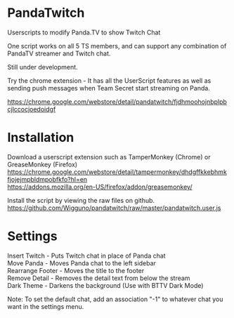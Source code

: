 # PandaTwitch
Userscripts to modify Panda.TV to show Twitch Chat

One script works on all 5 TS members, and can support any combination of PandaTV streamer and Twitch chat.

Still under development.

Try the chrome extension - It has all the UserScript features as well as sending push messages when Team Secret start streaming on Panda.

https://chrome.google.com/webstore/detail/pandatwitch/fjdhmoohojnbplpbcjlccocjoedoidgf

# Installation
Download a userscript extension such as TamperMonkey (Chrome) or GreaseMonkey (Firefox)  
https://chrome.google.com/webstore/detail/tampermonkey/dhdgffkkebhmkfjojejmpbldmpobfkfo?hl=en  
https://addons.mozilla.org/en-US/firefox/addon/greasemonkey/

Install the script by viewing the raw files on github.  
https://github.com/Wigguno/pandatwitch/raw/master/pandatwitch.user.js

# Settings
Insert Twitch - Puts Twitch chat in place of Panda chat  
Move Panda - Moves Panda chat to the left sidebar  
Rearrange Footer - Moves the title to the footer  
Remove Detail - Removes the detail text from below the stream  
Dark Theme - Darkens the background (Use with BTTV Dark Mode)  

Note: To set the default chat, add an association "-1" to whatever chat you want in the settings menu.
